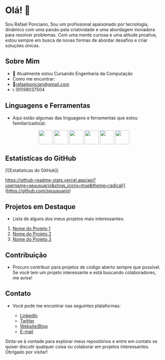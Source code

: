 # Olá! 👋

Sou Rafael Ponciano, Sou um profissional apaixonado por tecnologia, dinâmico com uma paixão
pela criatividade e uma abordagem inovadora para resolver problemas. Com
uma mente curiosa e uma atitude proativa, estou sempre em busca de novas
formas de abordar desafios e criar soluções únicas.

## Sobre Mim

- 🔭 Atualmente estou Cursando Engenharia da Computação
- Como me encontrar:
- 📧rafaelponcian@gmail.com
- 📞 (91)98037504


## Linguagens e Ferramentas

- Aqui estão algumas das linguagens e ferramentas que estou familiarizado(a):
<p align="center">
  
<img src="https://cdn.jsdelivr.net/gh/devicons/devicon@latest/icons/c/c-original.svg" height="45"/>
<img src="https://cdn.jsdelivr.net/gh/devicons/devicon@latest/icons/cplusplus/cplusplus-original.svg" height="45"/>          
<img src="https://cdn.jsdelivr.net/gh/devicons/devicon@latest/icons/azuresqldatabase/azuresqldatabase-original.svg" height="45" />
<img src="https://cdn.jsdelivr.net/gh/devicons/devicon@latest/icons/python/python-original.svg" height="45" />
<img src="https://cdn.jsdelivr.net/gh/devicons/devicon@latest/icons/photoshop/photoshop-original.svg" height="45"/>
<img src="https://cdn.jsdelivr.net/gh/devicons/devicon@latest/icons/premierepro/premierepro-original.svg" height="45" />
                                      
</p>
           
## Estatísticas do GitHub

[![Estatísticas do GitHub](

https://github-readme-stats.vercel.app/api?username=seuusuario&show_icons=true&theme=radical)](https://github.com/seuusuario)

## Projetos em Destaque

- Lista de alguns dos meus projetos mais interessantes:

1. [Nome do Projeto 1](link)
2. [Nome do Projeto 2](link)
3. [Nome do Projeto 3](link)

## Contribuição

- Procuro contribuir para projetos de código aberto sempre que possível. Se você tem um projeto interessante e está buscando colaboradores, me avise!

## Contato

- Você pode me encontrar nas seguintes plataformas:

  - [LinkedIn](link)
  - [Twitter](link)
  - [Website/Blog](link)
  - [E-mail](seuemail@example.com)

Sinta-se à vontade para explorar meus repositórios e entre em contato se quiser discutir qualquer coisa ou colaborar em projetos interessantes. Obrigado por visitar!
